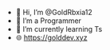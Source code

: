 - 👋 Hi, I’m @GoldRbxia12
- 👀 I’m a Programmer
- 🌱 I’m currently learning Ts
- 🌐 https://golddev.xyz
